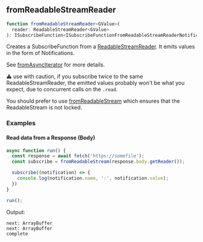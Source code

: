 ## fromReadableStreamReader

```ts
function fromReadableStreamReader<GValue>(
  reader: ReadableStreamReader<GValue>
): ISubscribeFunction<ISubscribeFunctionFromReadableStreamReaderNotifications<GValue>>
```

Creates a SubscribeFunction from
a [ReadableStreamReader](https://streams.spec.whatwg.org/#typedefdef-readablestreamreader). It emits values in the form
of Notifications.

See [fromAsyncIterator](../../../iterable/async/from-async-iterator/from-async-iterator.md) for more details.

⚠️ use with caution, if you subscribe twice to the same ReadableStreamReader, the emitted values probably won't be what
you expect, due to concurrent calls on the `.read`.

You should prefer to use [fromReadableStream](../from-readable-stream/from-readable-stream.md) which ensures that the
ReadableStream is not locked.

### Examples

#### Read data from a Response (Body)

```ts
async function run() {
  const response = await fetch('https://somefile');
  const subscribe = fromReadableStream(response.body.getReader());

  subscribe((notification) => {
    console.log(notification.name, ':', notification.value);
  })
}

run();
```

Output:

```text
next: ArrayBuffer
next: ArrayBuffer
complete
```
